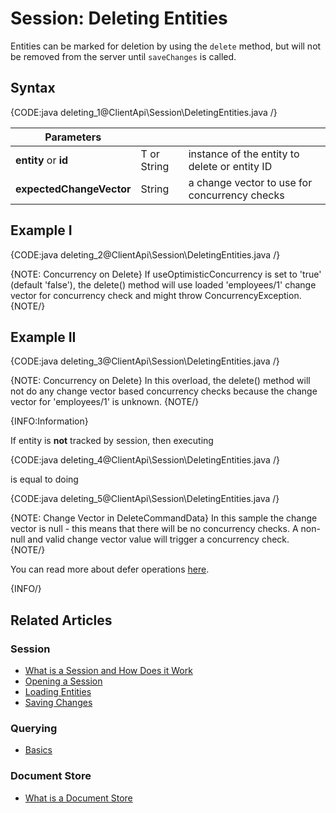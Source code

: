 # Session: Deleting Entities

Entities can be marked for deletion by using the `delete` method, but will not be removed from the server until `saveChanges` is called.

## Syntax

{CODE:java deleting_1@ClientApi\Session\DeletingEntities.java /}

| Parameters | | |
| ------------- | ------------- | ----- |
| **entity** or **id** | T or String | instance of the entity to delete or entity ID |
| **expectedChangeVector** | String | a change vector to use for concurrency checks |

## Example I

{CODE:java deleting_2@ClientApi\Session\DeletingEntities.java /}

{NOTE: Concurrency on Delete}
If useOptimisticConcurrency is set to 'true' (default 'false'), the delete() method will use loaded 'employees/1' change vector for concurrency check and might throw ConcurrencyException.
{NOTE/}

## Example II

{CODE:java deleting_3@ClientApi\Session\DeletingEntities.java /}

{NOTE: Concurrency on Delete}
In this overload, the delete() method will not do any change vector based concurrency checks because the change vector for 'employees/1' is unknown.
{NOTE/}

{INFO:Information}

If entity is **not** tracked by session, then executing

{CODE:java deleting_4@ClientApi\Session\DeletingEntities.java /}

is equal to doing

{CODE:java deleting_5@ClientApi\Session\DeletingEntities.java /}

{NOTE: Change Vector in DeleteCommandData}
In this sample the change vector is null - this means that there will be no concurrency checks. A non-null and valid change vector value will trigger a concurrency check. 
{NOTE/}

You can read more about defer operations [here](./how-to/defer-operations).

{INFO/}

## Related Articles

### Session

- [What is a Session and How Does it Work](../../client-api/session/what-is-a-session-and-how-does-it-work) 
- [Opening a Session](../../client-api/session/opening-a-session)
- [Loading Entities](../../client-api/session/loading-entities)
- [Saving Changes](../../client-api/session/saving-changes)

### Querying

- [Basics](../../indexes/querying/basics)

### Document Store

- [What is a Document Store](../../client-api/what-is-a-document-store)
